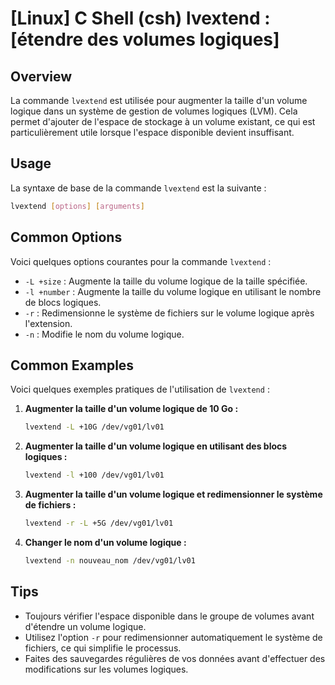# [Linux] C Shell (csh) lvextend : [étendre des volumes logiques]

## Overview
La commande `lvextend` est utilisée pour augmenter la taille d'un volume logique dans un système de gestion de volumes logiques (LVM). Cela permet d'ajouter de l'espace de stockage à un volume existant, ce qui est particulièrement utile lorsque l'espace disponible devient insuffisant.

## Usage
La syntaxe de base de la commande `lvextend` est la suivante :

```bash
lvextend [options] [arguments]
```

## Common Options
Voici quelques options courantes pour la commande `lvextend` :

- `-L +size` : Augmente la taille du volume logique de la taille spécifiée.
- `-l +number` : Augmente la taille du volume logique en utilisant le nombre de blocs logiques.
- `-r` : Redimensionne le système de fichiers sur le volume logique après l'extension.
- `-n` : Modifie le nom du volume logique.

## Common Examples
Voici quelques exemples pratiques de l'utilisation de `lvextend` :

1. **Augmenter la taille d'un volume logique de 10 Go :**

   ```bash
   lvextend -L +10G /dev/vg01/lv01
   ```

2. **Augmenter la taille d'un volume logique en utilisant des blocs logiques :**

   ```bash
   lvextend -l +100 /dev/vg01/lv01
   ```

3. **Augmenter la taille d'un volume logique et redimensionner le système de fichiers :**

   ```bash
   lvextend -r -L +5G /dev/vg01/lv01
   ```

4. **Changer le nom d'un volume logique :**

   ```bash
   lvextend -n nouveau_nom /dev/vg01/lv01
   ```

## Tips
- Toujours vérifier l'espace disponible dans le groupe de volumes avant d'étendre un volume logique.
- Utilisez l'option `-r` pour redimensionner automatiquement le système de fichiers, ce qui simplifie le processus.
- Faites des sauvegardes régulières de vos données avant d'effectuer des modifications sur les volumes logiques.